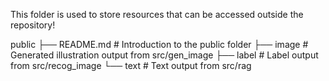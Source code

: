 This folder is used to store resources that can be accessed outside the repository!

public
├── README.md  # Introduction to the public folder
├── image      # Generated illustration output from src/gen_image
├── label      # Label output from src/recog_image
└── text       # Text output from src/rag